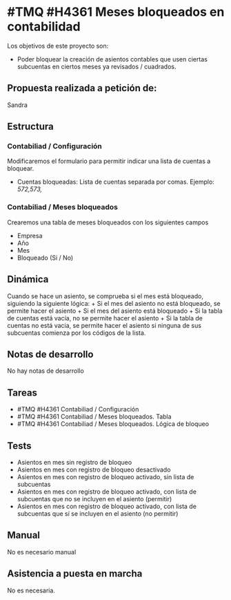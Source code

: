 # #TMQ #H4361 Meses bloqueados en contabilidad

Los objetivos de este proyecto son:
+ Poder bloquear la creación de asientos contables que usen ciertas subcuentas en ciertos meses ya revisados / cuadrados.

## Propuesta realizada a petición de:
Sandra

## Estructura

### Contabiliad / Configuración
Modificaremos el formulario para permitir indicar una lista de cuentas a bloquear.
+ Cuentas bloqueadas: Lista de cuentas separada por comas. Ejemplo: _572,573,_

### Contabiliad / Meses bloqueados
Crearemos una tabla de meses bloqueados con los siguientes campos
+ Empresa
+ Año
+ Mes
+ Bloqueado (Sí / No)


## Dinámica
Cuando se hace un asiento, se comprueba si el mes está bloqueado, siguiendo la siguiente lógica:
    + Si el mes del asiento no está bloqueado, se permite hacer el asiento
    + Si el mes del asiento está bloqueado
        + Si la tabla de cuentas está vacía, no se permite hacer el asiento
        + Si la tabla de cuentas no está vacia, se permite hacer el asiento si ninguna de sus subcuentas comienza por los códigos de la lista.

## Notas de desarrollo
No hay notas de desarrollo



## Tareas
* #TMQ #H4361 Contabiliad / Configuración
* #TMQ #H4361 Contabiliad / Meses bloqueados. Tabla
* #TMQ #H4361 Contabiliad / Meses bloqueados. Lógica de bloqueo

## Tests
+ Asientos en mes sin registro de bloqueo
+ Asientos en mes con registro de bloqueo desactivado
+ Asientos en mes con registro de bloqueo activado, sin lista de subcuentas
+ Asientos en mes con registro de bloqueo activado, con lista de subcuentas que no se incluyen en el asiento (permitir)
+ Asientos en mes con registro de bloqueo activado, con lista de subcuentas que sí se incluyen en el asiento (no permitir)

## Manual
No es necesario manual

## Asistencia a puesta en marcha
No es necesaria.
